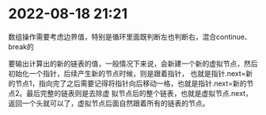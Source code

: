 # 2022-08-18 21:21

数组操作需要考虑边界值，特别是循环里面既判断左也判断右，混合continue、break的

要输出计算出的新的链表的值，一般情况下来说，会新建一个新的虚拟节点，然后初始化一个指针，后续产生新的节点时候，则是跟着指针，
也就是指针.next=新的节点1，指向完了之后需要记得将指针向后移动一格，也就是指针.next=新的节点2。最后完整的链表则是去除虚
拟节点后的整个链表，也就是虚拟节点.next，返回一个头就可以了，虚拟节点后面自然跟着所有的链表的节点。

